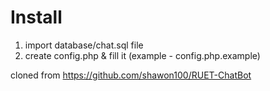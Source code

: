 # Install
1) import database/chat.sql file
2) create config.php & fill it (example - config.php.example)

cloned from https://github.com/shawon100/RUET-ChatBot




